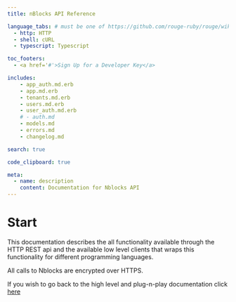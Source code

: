 ```yaml
---
title: nBlocks API Reference

language_tabs: # must be one of https://github.com/rouge-ruby/rouge/wiki/List-of-supported-languages-and-lexers
  - http: HTTP
  - shell: cURL
  - typescript: Typescript

toc_footers:
  - <a href='#'>Sign Up for a Developer Key</a>

includes:
    - app_auth.md.erb
    - app.md.erb
    - tenants.md.erb
    - users.md.erb
    - user_auth.md.erb
    # - auth.md
    - models.md
    - errors.md
    - changelog.md

search: true

code_clipboard: true

meta:
  - name: description
    content: Documentation for Nblocks API
---
```


# Start

This documentation describes the all functionality available through the HTTP REST api and the available low level clients that wraps this functionality for different programming languages.

All calls to Nblocks are encrypted over HTTPS.

If you wish to go back to the high level and plug-n-play documentation click [here](https://nebulr-group.github.io/nblocks-docs)